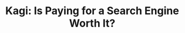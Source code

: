 ---
title: "Kagi: Is Paying for a Search Engine Worth It?"
description: "Tired of Google's data-hungry ways? Kagi is a privacy-focused search engine that puts your data first...but it's a paid service. In this video, we dive deep into Kagi's features, comparing it to other popular search engines. Is it worth paying for a more private search experience—let's find out!"
datePublished: 2024-10-23
dateUpdated: 2024-10-23
linkYouTube: "https://www.youtube.com/watch?v=MqDc07GCDFY"
linkForum: "https://discuss.techlore.tech/t/kagi-search-is-paying-for-a-search-engine-worth-it/10431"
linkPeerTube: "https://neat.tube/w/6P1mzGYYivN6U4PK3bMUi5"
linkOdysee: "https://neat.tube/w/6P1mzGYYivN6U4PK3bMUi5"
tags: ["Review"]
---